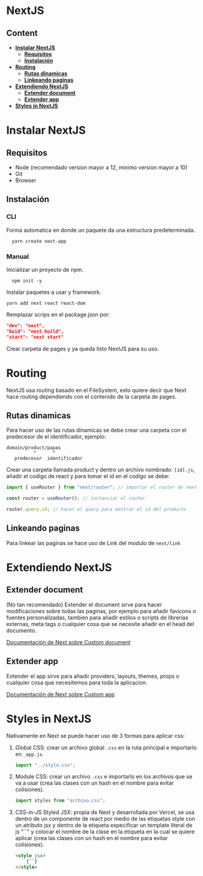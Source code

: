 # NextJS

## Content

-   **[Instalar NextJS](#Instalar-NextJS)**
    -   **[Requisitos](#Requisitos)**
    -   **[Instalación](#Instalación)**
-   **[Routing](#Routing)**
    -   **[Rutas dinamicas](#Rutas-dinamicas)**
    -   **[Linkeando paginas](#Linkeando-paginas)**
-   **[Extendiendo NextJS](#Extendiendo-NextJS)**
    -   **[Extender document](#Extender-document)**
    -   **[Extender app](#Extender-app)**
-   **[Styles in NextJS](#Styles-in-NextJS)**

# Instalar NextJS

## Requisitos

-   Node (recomendado version mayor a 12, minimo version mayor a 10)
-   Git
-   Browser

## Instalación

### CLI

Forma automatica en donde un paquete da una estructura predeterminada.

```console
  yarn create next-app
```

### Manual

Inicializar un proyecto de npm.

```console
  npm init -y
```

Instalar paquetes a usar y framework.

```console
yarn add next react react-dom
```

Remplazar scrips en el package.json por:

```json
"dev": "next",
"buid": "next build",
"start": "next start"
```

Crear carpeta de pages y ya queda listo NextJS para su uso.

# Routing

NextJS usa routing basado en el FileSystem, esto quiere decir que Next hace routing dependiendo con el contenido de la carpeta de pages.

## Rutas dinamicas

Para hacer uso de las rutas dinamicas se debe crear una carpeta con el predecesor de el identificador, ejemplo:

```
domain/product/papas
          ^      ^
   predecesor  identificador
```

Crear una carpeta llamada product y dentro un archivo nombrado: `[id].js`, añadir el codigo de react y para tomar el id en el codigo se debe:

```javascript
import { useRouter } from "next/router"; // importar el router de next

const router = useRouter(); // instanciar el router

router.query.id; // hacer el query para mostrar el id del producto
```

## Linkeando paginas

Para linkear las paginas se hace uso de Link del modulo de `next/link`

# Extendiendo NextJS

## Extender document

(No tan recomendado)
Extender el document sirve para hacer modificaciones sobre todas las paginas, por ejemplo para añadir favicons o fuentes personalizadas, tambien para añadir estilos o scripts de librerias externas, meta tags o cualquier cosa que se necesite añadir en el head del documento.

[Documentación de Next sobre Custom document](https://nextjs.org/docs/advanced-features/custom-document)

## Extender app

Extender el app sirve para añadir providers, layouts, themes, props o cualquier cosa que necesitemos para toda la aplicacion.

[Documentación de Next sobre Custom app](https://nextjs.org/docs/advanced-features/custom-app)

# Styles in NextJS

Nativamente en Next se puede hacer uso de 3 formas para aplicar css:

1. Global CSS: crear un archivo global `.css` en la ruta principal e importarlo en `_app.js`.

    ```javascript
    import "../style.css";
    ```

2. Module CSS: crear un archivo `.css` e importarlo en los archivos que se va a usar (crea las clases con un hash en el nombre para evitar colisiones).

    ```javascript
    import styles from "archivo.css";
    ```

3. CSS-in-JS Styled JSX: propia de Next y desarrollada por Vercel, se usa dentro de un componente de react por medio de las etiquetas style con un atributo jsx y dentro de la etiqueta especificar un template literal de js "``" y colocar el nombre de la clase en la etiqueta en la cual se quiere aplicar (crea las clases con un hash en el nombre para evitar colisiones).

    ```html
    <style jsx>
    	{``}
    </style>
    ```
